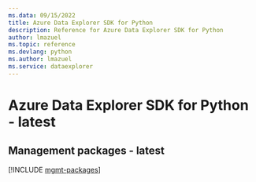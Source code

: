 ```yaml
---
ms.data: 09/15/2022
title: Azure Data Explorer SDK for Python
description: Reference for Azure Data Explorer SDK for Python
author: lmazuel
ms.topic: reference
ms.devlang: python
ms.author: lmazuel
ms.service: dataexplorer
---
```

# Azure Data Explorer SDK for Python - latest

## Management packages - latest
[!INCLUDE [mgmt-packages](data-explorer-mgmt-index.md)]